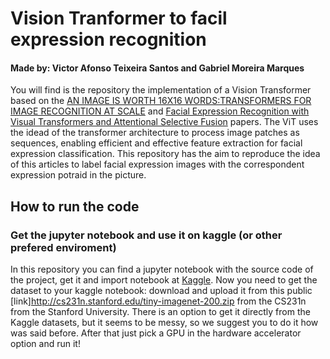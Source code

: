 # Vision Tranformer to facil expression recognition
#### Made by: Victor Afonso Teixeira Santos and Gabriel Moreira Marques
You will find is the repository the implementation of a Vision Transformer based on the [AN IMAGE IS WORTH 16X16 WORDS:TRANSFORMERS FOR IMAGE RECOGNITION AT SCALE](https://arxiv.org/pdf/2103.16854) and [Facial Expression Recognition with Visual Transformers and Attentional Selective Fusion](https://arxiv.org/pdf/2103.16854) papers. 
The ViT uses the idead of the transformer architecture to process image patches as sequences, enabling efficient and effective feature extraction for facial expression classification. This repository has the aim to reproduce the idea of this articles to label facial expression images with the correspondent expression potraid in the picture.
## How to run the code
### Get the jupyter notebook and use it on kaggle (or other prefered enviroment)
In this repository you can find a jupyter notebook with the source code of the project, get it and import notebook at [Kaggle](https://www.kaggle.com/). Now you need to get the dataset to your kaggle notebook: download and upload it from this public [link]http://cs231n.stanford.edu/tiny-imagenet-200.zip from the CS231n from the Stanford University. There is an option to get it directly from the Kaggle datasets, but it seems to be messy, so we suggest you to do it how was said before. After that just pick a GPU in the hardware accelerator option and run it!


